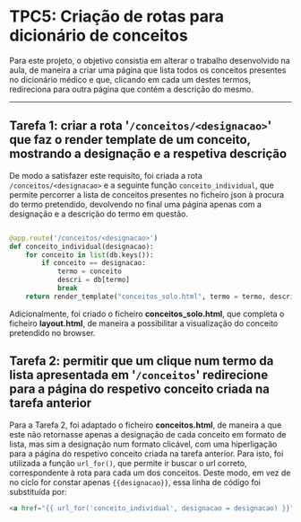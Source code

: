 # TPC5: Criação de rotas para dicionário de conceitos

Para este projeto, o objetivo consistia em alterar o trabalho desenvolvido na aula, de maneira a criar uma página que lista todos os conceitos presentes no dicionário médico e que, clicando em cada um destes termos, redireciona para outra página que contém a descrição do mesmo.

---

## **Tarefa 1:** criar a rota '`/conceitos/<designacao>`' que faz o render template de um conceito, mostrando a designação e a respetiva descrição

De modo a satisfazer este requisito, foi criada a rota `/conceitos/<designacao>` e a seguinte função `conceito_individual`, que permite percorrer a lista de conceitos presentes no ficheiro json à procura do termo pretendido, devolvendo no final uma página apenas com a designação e a descrição do termo em questão.

```python

@app.route('/conceitos/<designacao>')
def conceito_individual(designacao):
    for conceito in list(db.keys()):
        if conceito == designacao:
            termo = conceito
            descri = db[termo]
            break
    return render_template("conceitos_solo.html", termo = termo, descri = descri, title = "Conceito " + designacao)
```

Adicionalmente, foi criado o ficheiro **conceitos_solo.html**, que completa o ficheiro **layout.html**, de maneira a possibilitar a visualização do conceito pretendido no browser.


## **Tarefa 2:** permitir que um clique num termo da lista apresentada em '`/conceitos`' redirecione para a página do respetivo conceito criada na tarefa anterior

Para a Tarefa 2, foi adaptado o ficheiro **conceitos.html**, de maneira a que este não retornasse apenas a designação de cada conceito em formato de lista, mas sim a designação num formato clicável, com uma hiperligação para a página do respetivo conceito criada na tarefa anterior. Para isto, foi utilizada a função `url_for()`, que permite ir buscar o url correto, correspondente à rota para cada um dos conceitos.
Deste modo, em vez de no ciclo for constar apenas `{{designacao}}`, essa linha de código foi substituída por:

```html
<a href="{{ url_for('conceito_individual', designacao = designacao) }}" target="_blank">{{designacao}}</a> 
```
